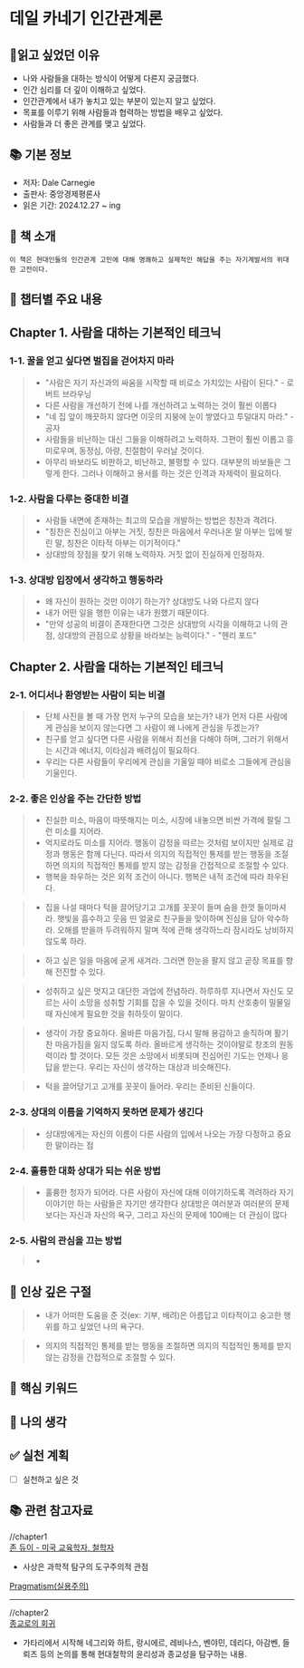 # 데일 카네기 인간관계론
## 👀읽고 싶었던 이유
- 나와 사람들을 대하는 방식이 어떻게 다른지 궁금했다.
- 인간 심리를 더 깊이 이해하고 싶었다.
- 인간관계에서 내가 놓치고 있는 부분이 있는지 알고 싶었다.
- 목표를 이루기 위해 사람들과 협력하는 방법을 배우고 싶었다.
- 사람들과 더 좋은 관계를 맺고 싶었다.

## 📚 기본 정보
- 저자: Dale Carnegie
- 출판사: 중앙경제평론사
- 읽은 기간: 2024.12.27 ~ ing

## 📖 책 소개
```
이 책은 현대인들의 인간관계 고민에 대해 명쾌하고 실제적인 해답을 주는 자기계발서의 위대한 고전이다.
```

## 📑 챕터별 주요 내용
## Chapter 1. 사람을 대하는 기본적인 테크닉

### 1-1. 꿀을 얻고 싶다면 벌집을 걷어차지 마라
> * "사람은 자기 자신과의 싸움을 시작할 때 비로소 가치있는 사람이 된다." - 로버트 브라우닝
> * 다른 사람을 개선하기 전에 나를 개선하려고 노력하는 것이 훨씬 이롭다
> * "네 집 앞이 깨끗하지 않다면 이웃의 지붕에 눈이 쌓였다고 투덜대지 마라." - 공자
> * 사람들을 비난하는 대신 그들을 이해하려고 노력하자. 그편이 훨씬 이롭고 흥미로우며, 동정심, 아량, 친절함이 우러날 것이다.
> * 아무리 바보라도 비판하고, 비난하고, 불평할 수 있다. 대부분의 바보들은 그렇게 한다. 그러나 이해하고 용서를 하는 것은 인격과 자제력이 필요하다.

### 1-2. 사람을 다루는 중대한 비결
> * 사람들 내면에 존재하는 최고의 모습을 개발하는 방법은 칭찬과 격려다.
> * "칭찬은 진심이고 아부는 거짓, 칭찬은 마음에서 우러나온 말 아부는 입에 발린 말, 칭찬은 이타적 아부는 이기적이다."
> * 상대방의 장점을 찾기 위해 노력하자. 거짓 없이 진실하게 인정하자.

### 1-3. 상대방 입장에서 생각하고 행동하라
> * 왜 자신이 원하는 것만 이야기 하는가? 상대방도 나와 다르지 않다
> * 내가 어떤 일을 행한 이유는 내가 원했기 때문이다.
> * "만약 성공의 비결이 존재한다면 그것은 상대방의 시각을 이해하고 나의 관점, 상대방의 관점으로 상황을 바라보는 능력이다." - "헨리 포드"

## Chapter 2. 사람을 대하는 기본적인 테크닉

### 2-1. 어디서나 환영받는 사람이 되는 비결
> * 단체 사진을 볼 때 가장 먼저 누구의 모습을 보는가? 내가 먼저 다른 사람에게 관심을 보이지 않는다면 그 사람이 왜 나에게 관심을 두겠는가?
> * 친구를 얻고 싶다면 다른 사람을 위해서 최선을 다해야 하며, 그러기 위해서는 시간과 에너지, 이타심과 배려심이 필요하다.
> * 우리는 다른 사람들이 우리에게 관심을 기울일 때야 비로소 그들에게 관심을 기울인다.

### 2-2. 좋은 인상을 주는 간단한 방법
> * 진실한 미소, 마음이 따뜻해지는 미소, 시장에 내놓으면 비싼 가격에 팔릴 그런 미소를 지어라.
> * 억지로라도 미소를 지어라. 행동이 감정을 따르는 것처럼 보이지만 실제로 감정과 행동은 함께 다닌다. 따라서 의지의 직접적인 통제를 받는 행동을 조절하면 의지의 직접적인 통제를 받지 않는 감정을 간접적으로 조절할 수 있다.
> * 행복을 좌우하는 것은 외적 조건이 아니다. 행복은 내적 조건에 따라 좌우된다.

> * 집을 나설 때마다 턱을 끌어당기고 고개를 꼿꼿이 들며 숨을 한껏 들이마셔라. 햇빛을 흡수하고 웃음 띤 얼굴로 친구들을 맞이하며 진심을 담아 악수하라. 오해를 받을까 두려워하지 말며 적에 관해 생각하느라 잠시라도 낭비하지 않도록 하라.

> * 하고 싶은 일을 마음에 굳게 새겨라. 그러면 한눈을 팔지 않고 곧장 목표를 향해 전진할 수 있다. 

> * 성취하고 싶은 멋지고 대단한 과업에 전념하라. 하루하루 지나면서 자신도 모르는 사이 소망을 성취할 기회를 잡을 수 있을 것이다. 마치 산호충이 밀물일 때 자신에게 필요한 것을 취하듯이 말이다.

> * 생각이 가장 중요하다. 올바른 마음가짐, 다시 말해 용감하고 솔직하며 활기찬 마음가짐을 잃지 않도록 하라. 올바르게 생각하는 것이야말로 창조의 원동력이라 할 것이다. 모든 것은 소망에서 비롯되며 진심어린 기도는 언제나 응답을 받는다. 우리는 자신이 생각하는 대상과 비슷해진다.

> * 턱을 끌어당기고 고개를 꼿꼿이 들어라. 우리는 준비된 신들이다.

### 2-3. 상대의 이름을 기억하지 못하면 문제가 생긴다
> * 상대방에게는 자신의 이름이 다른 사람의 입에서 나오는 가장 다정하고 중요한 말이라는 점

### 2-4. 훌륭한 대화 상대가 되는 쉬운  방법
> * 훌륭한 청자가 되어라. 다른 사람이 자신에 대해 이야기하도록 격려하라
자기 이야기만 하는 사람들은 자기만 생각한다
상대방은 여러분과 여러분의 문제보다는 자신과 자신의 욕구, 그리고 자신의 문제에 100배는 더 관심이 많다

### 2-5. 사람의 관심을 끄는 방법
> * 



## 💭 인상 깊은 구절
> * 내가 어떠한 도움을 준 것(ex: 기부, 배려)은 아름답고 이타적이고 숭고한 행위를 하고 싶었던 나의 욕구다.

> * 의지의 직접적인 통제를 받는 행동을 조절하면 의지의 직접적인 통제를 받지 않는 감정을 간접적으로 조절할 수 있다.


## 🔑 핵심 키워드

## 📝 나의 생각

## ✅ 실천 계획
- [ ] 실천하고 싶은 것

## 📚 관련 참고자료
//chapter1<br>
[존 듀이 - 미국 교육학자, 철학자](https://www.google.com/search?q=%EB%93%80%EC%9D%B4)
- 사상은 과학적 탐구의 도구주의적 관점

[Pragmatism(실용주의)](https://www.google.com/search?q=%EC%8B%A4%EC%9A%A9%EC%A3%BC%EC%9D%98)

<hr>

//chapter2<br>
[종교로의 회귀](https://product.kyobobook.co.kr/detail/S000001268926)
- 가타리에서 시작해 네그리와 하트, 랑시에르, 레비나스, 벤야민, 데리다, 아감벤, 들뢰즈 등의 논의를 통해 현대철학의 윤리성과 종교성을 탐구하는 내용.